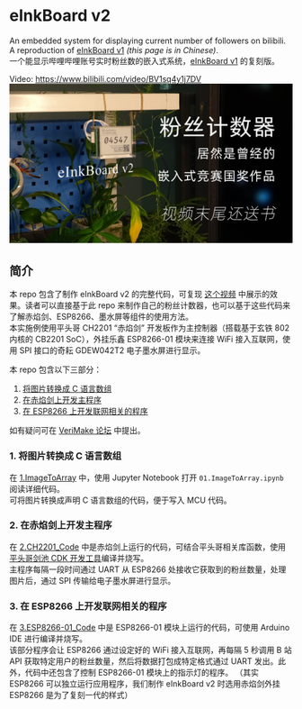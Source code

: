 # eInkBoard v2
An embedded system for displaying current number of followers on bilibili. A reproduction of [eInkBoard v1](https://csy-tvgo.github.io/website-of-eInkBoard/) *(this page is in Chinese)*.  
一个能显示哔哩哔哩账号实时粉丝数的嵌入式系统，[eInkBoard v1](https://csy-tvgo.github.io/website-of-eInkBoard/) 的复刻版。  
  
Video: https://www.bilibili.com/video/BV1sq4y1j7DV
[![video banner](./bilibili上的视频封面.jpg)](https://www.bilibili.com/video/BV1sq4y1j7DV)

## 简介  
本 repo 包含了制作 eInkBoard v2 的完整代码，可复现 [这个视频](https://www.bilibili.com/video/BV1sq4y1j7DV) 中展示的效果。读者可以直接基于此 repo 来制作自己的粉丝计数器，也可以基于这些代码来了解赤焰剑、ESP8266、墨水屏等组件的使用方法。  
本实施例使用平头哥 CH2201 “赤焰剑” 开发板作为主控制器（搭载基于玄铁 802 内核的 CB2201 SoC），外挂乐鑫 ESP8266-01 模块来连接 WiFi 接入互联网，使用 SPI 接口的奇耘 GDEW042T2 电子墨水屏进行显示。  
  
本 repo 包含以下三部分：
1. [将图片转换成 C 语言数组](#1-将图片转换成-C-语言数组)  
2. [在赤焰剑上开发主程序](#2-在赤焰剑上开发主程序)  
3. [在 ESP8266 上开发联网相关的程序](#3-在-esp8266-上开发联网相关的程序)  
  
如有疑问可在 [VeriMake 论坛](https://verimake.com/) 中提出。

### 1. 将图片转换成 C 语言数组  
  在 [1.ImageToArray](./1.ImageToArray) 中，使用 Jupyter Notebook 打开 `01.ImageToArray.ipynb` 阅读详细代码。  
  可将图片转换成声明 C 语言数组的代码，便于写入 MCU 代码。  
  
### 2. 在赤焰剑上开发主程序  
  在 [2.CH2201_Code](./2.CH2201_Code) 中是赤焰剑上运行的代码，可结合平头哥相关库函数，使用[平头哥剑池 CDK 开发工具](https://occ.t-head.cn/development/activities/cdk/)编译并烧写。  
  主程序每隔一段时间通过 UART 从 ESP8266 处接收它获取到的粉丝数量，处理图片后，通过 SPI 传输给电子墨水屏进行显示。  
  
### 3. 在 ESP8266 上开发联网相关的程序  
  在 [3.ESP8266-01_Code](./3.ESP8266-01_Code) 中是 ESP8266-01 模块上运行的代码，可使用 Arduino IDE 进行编译并烧写。  
  该部分程序会让 ESP8266 通过设定好的 WiFi 接入互联网，再每隔 5 秒调用 B 站 API 获取特定用户的粉丝数量，然后将数据打包成特定格式通过 UART 发出。此外，代码中还包含了控制 ESP8266-01 模块上的指示灯的程序。
  （其实 ESP8266 可以独立运行应用程序，我们制作 eInkBoard v2 时选用赤焰剑外挂 ESP8266 是为了复刻一代的样式）


